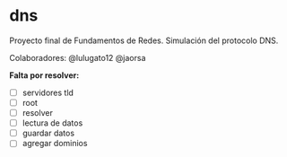 # dns
Proyecto final de Fundamentos de Redes. Simulación del protocolo DNS.

Colaboradores:
@lulugato12
@jaorsa

**Falta por resolver:**
- [ ] servidores tld
- [ ] root
- [ ] resolver
- [ ] lectura de datos
- [ ] guardar datos
- [ ] agregar dominios
